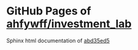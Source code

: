 GitHub Pages of [ahfywff/investment_lab](https://github.com/ahfywff/investment_lab.git)
===
Sphinx html documentation of [abd35ed5](https://github.com/ahfywff/investment_lab/tree/abd35ed56adf8b8f26d675985254a21b683b017f)
